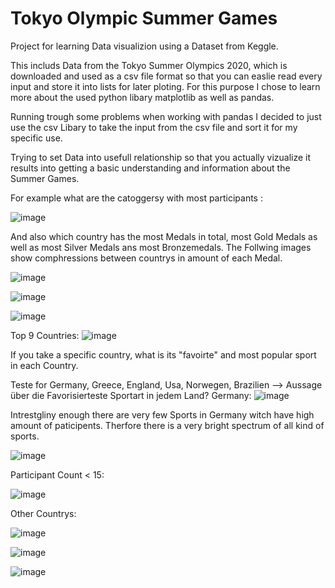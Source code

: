 # Tokyo Olympic Summer Games 

Project for learning Data visualizion using a Dataset from Keggle.

This includs Data from the Tokyo Summer Olympics 2020, which is downloaded and used as a csv file format so that you can easlie read every input and store it into lists for later ploting. 
For this purpose I chose to learn more about the used python libary matplotlib as well as pandas.

Running trough some problems when working with pandas I decided to just use the csv Libary to take the input from the csv file and sort it for my specific use. 

Trying to set Data into usefull relationship so that you actually vizualize it results into getting a basic understanding and information about the Summer Games. 


For example what are the catoggersy with most participants :

![image](/assets/images/Most_popular_Activity.png) 

And also which country has the most Medals in total, most Gold Medals as well as most Silver Medals ans most Bronzemedals. 
The Follwing images show comphressions between countrys in amount of each Medal. 

![image](/assets/images/Number_of_total_Medals.png)

![image](/assets/images/GoldVSSilvermedals.png)

![image](/assets/images/GoldVsSilverVsBronze.png)

Top 9 Countries:
![image](/assets/images/GoldVsSilvertop9png.png)



If you take a specific country, what is its "favoirte" and most popular sport in each Country.

Teste for Germany, Greece, England, Usa, Norwegen, Brazilien 
--> Aussage über die Favorisierteste Sportart in jedem Land? 
Germany:
![image](/assets/images/Popular_Sport_German_b.png)

Intrestgliny enough there are very few Sports in Germany witch have high amount of paticipents. Therfore there is a very bright spectrum of all kind of sports.

![image](/assets/images/Popular_Sport_German_a.png)

Participant Count < 15: 

![image](/assets/images/Popular_Sport_Germany.png)



Other Countrys:


![image](/assets/images/Popular_Sport_Norway.png)


![image](/assets/images/Popular_Sport_Greece.png)


![image](/assets/images/Popular_Sport_Brazil.png)






